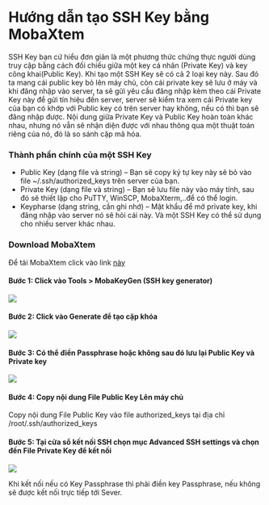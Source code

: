 # Hướng dẫn tạo SSH Key bằng MobaXtem
SSH Key bạn cứ hiểu đơn giản là một phương thức chứng thực người dùng truy cập bằng cách đối chiếu giữa một key cá nhân (Private Key) và key công khai(Public Key).
Khi tạo một SSH Key sẽ có cả 2 loại key này. Sau đó ta mang cái public key bỏ lên máy chủ, còn cái private key sẽ lưu ở máy và khi đăng nhập vào server, ta sẽ gửi yêu cầu đăng nhập kèm theo cái Private Key này để gửi tín hiệu đến server, server sẽ kiểm tra xem cái Private key của bạn có khớp với Public key có trên server hay không, nếu có thì bạn sẽ đăng nhập được.
Nội dung giữa Private Key và Public Key hoàn toàn khác nhau, nhưng nó vẫn sẽ nhận diện được với nhau thông qua một thuật toán riêng của nó, đó là so sánh cặp mã hóa.

### Thành phần chính của một SSH Key
- Public Key (dạng file và string) – Bạn sẽ copy ký tự key này sẽ bỏ vào file ~/.ssh/authorized_keys trên server của bạn.
- Private Key (dạng file và string) – Bạn sẽ lưu file này vào máy tính, sau đó sẽ thiết lập cho PuTTY, WinSCP, MobaXterm,..để có thể login.
- Keypharse (dạng string, cần ghi nhớ) – Mật khẩu để mở private key, khi đăng nhập vào server nó sẽ hỏi cái này.
Và một SSH Key có thể sử dụng cho nhiều server khác nhau.
### Download MobaXtem 
Để tải MobaXtem click vào link [này](https://news.cloud365.vn/ssh-mobaxterm-huong-dan-su-dung-mobaxterm-de-ssh-vao-server-linux/)
#### Bước 1: Click vào Tools > MobaKeyGen (SSH key generator) 
<img src="https://i.imgur.com/xoFGCw7.png">

#### Bước 2: Click vào Generate để tạo cặp khóa
<img src="https://i.imgur.com/UlykxyH.png">

#### Bước 3: Có thể điền Passphrase hoặc không sau đó lưu lại Public Key  và Private key
<img src="https://i.imgur.com/fd0FAMu.png">

#### Bước 4: Copy nội dung File Public Key Lên máy chủ
Copy nội dung File Public Key vào file authorized_keys tại địa chỉ /root/.ssh/authorized_keys 

#### Bước 5: Tại cửa sổ kết nối SSH chọn mục Advanced SSH settings và chọn đến File Private Key để kết nối
<img src="https://i.imgur.com/N0xJ0K1.png">

Khi kết nối nếu có Key Passphrase thì phải điền key Passphrase, nếu không sẽ được kết nối trực tiếp tới Sever.


